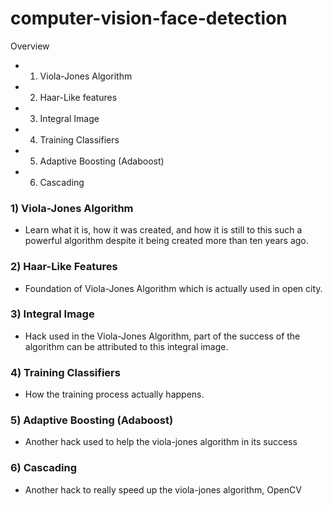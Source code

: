 # computer-vision-face-detection

Overview
- 1) Viola-Jones Algorithm 
- 2) Haar-Like features 
- 3) Integral Image 
- 4) Training Classifiers
- 5) Adaptive Boosting (Adaboost)
- 6) Cascading

### 1) Viola-Jones Algorithm
  - Learn what it is, how it was created, and how it is still to this such a powerful algorithm despite it being created more than ten years ago.

### 2) Haar-Like Features
  - Foundation of Viola-Jones Algorithm which is actually used in open city. 

### 3) Integral Image 
  - Hack used in the Viola-Jones Algorithm, part of the success of the algorithm can be attributed to this integral image. 

### 4) Training Classifiers
  - How the training process actually happens. 
  
### 5) Adaptive Boosting (Adaboost)
  - Another hack used to help the viola-jones algorithm in its success
  
### 6) Cascading
  - Another hack to really speed up the viola-jones algorithm, OpenCV

